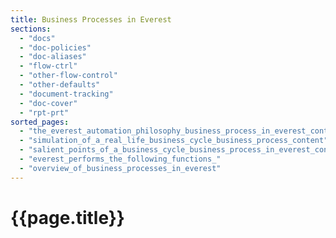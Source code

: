 ```yaml
---
title: Business Processes in Everest
sections:
  - "docs"
  - "doc-policies"
  - "doc-aliases"
  - "flow-ctrl"
  - "other-flow-control"
  - "other-defaults"
  - "document-tracking"
  - "doc-cover"
  - "rpt-prt"
sorted_pages:
  - "the_everest_automation_philosophy_business_process_in_everest_content"
  - "simulation_of_a_real_life_business_cycle_business_process_content"
  - "salient_points_of_a_business_cycle_business_process_in_everest_content"
  - "everest_performs_the_following_functions_"
  - "overview_of_business_processes_in_everest"
---
```

# {{page.title}}
